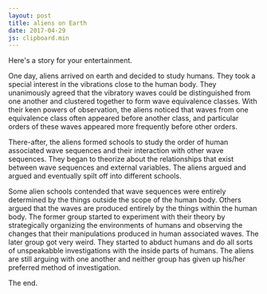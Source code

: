 ```yaml
---
layout: post
title: aliens on Earth
date: 2017-04-29
js: clipboard.min
---
```


Here's a story for your entertainment. 

One day, aliens arrived on earth and decided to study humans. They took a special interest in the vibrations close to the human body. They unanimously agreed that the vibratory waves could be distinguished from one another and clustered together to form wave equivalence classes. With their keen powers of observation, the aliens noticed that waves from one equivalence class often appeared before another class, and particular orders of these waves appeared more frequently before other orders. 

There-after, the aliens formed schools to study the order of human associated wave sequences and their interaction with other wave sequences. They began to theorize about the relationships that exist between wave sequences and external variables. The aliens argued and argued and eventually spilt off into different schools. 

Some alien schools contended that wave sequences were entirely determined by the things outside the scope of the human body. Others argued that the waves are produced entirely by the things within the human body. The former group started to experiment with their theory by strategically organizing the environments of humans and observing the changes that their manipulations produced in human associated waves. The later group got very weird. They started to abduct humans and do all sorts of unspeakabble investigations with the inside parts of humans. The aliens are still arguing with one another and neither group has given up his/her preferred method of investigation. 

The end. 
